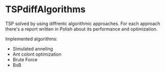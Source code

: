 # TSPdiffAlgorithms
TSP solved by using diffrentc algorithmic approaches. For each approach there's a report written in Polish about its performance and optimization.

Implemented algorithms:
-  Simulated anneling
-  Ant colont optimization
-  Brute Force
-  BxB
